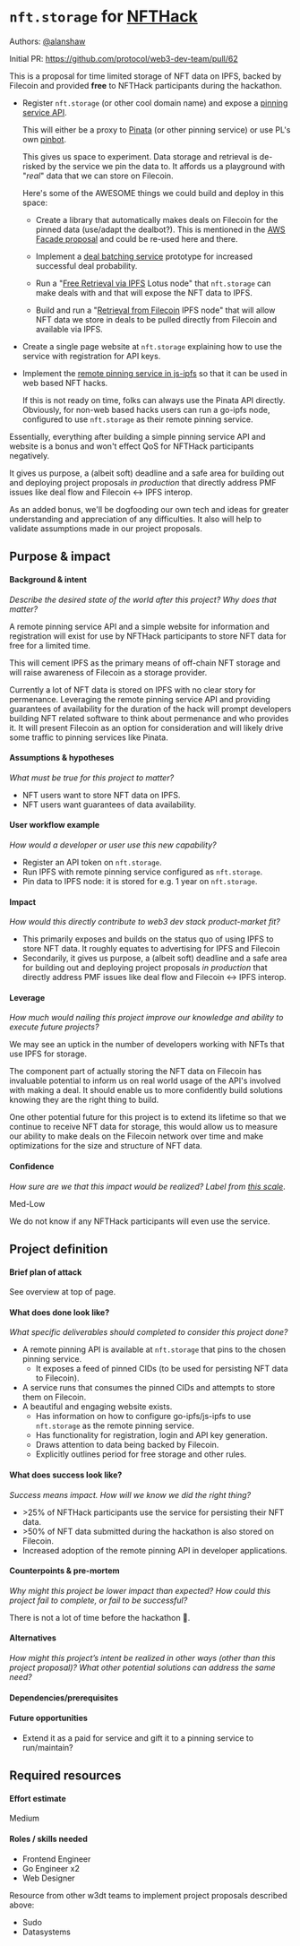 # `nft.storage` for [NFTHack](https://nfthack.ethglobal.co/)

Authors: [@alanshaw](https://github.com/alanshaw)

Initial PR: https://github.com/protocol/web3-dev-team/pull/62

<!--
This template is for a proposal/brief/pitch for a significant project to be undertaken by a Web3 Dev project team.
The goal of project proposals is to help us decide which work to take on, which things are more valuable than other things.
-->
<!--
A proposal should contain enough detail for others to understand how this project contributes to our team’s mission of product-market fit
for our unified stack of protocols, what is included in scope of the project, where to get started if a project team were to take this on,
and any other information relevant for prioritizing this project against others.
It does not need to describe the work in much detail. Most technical design and planning would take place after a proposal is adopted.
Good project scope aims for ~3-5 engineers for 1-3 months (though feel free to suggest larger-scoped projects anyway). 
Projects do not include regular day-to-day maintenance and improvement work, e.g. on testing, tooling, validation, code clarity, refactors for future capability, etc.
-->
<!--
For ease of discussion in PRs, consider breaking lines after every sentence or long phrase.
-->

This is a proposal for time limited storage of NFT data on IPFS, backed by Filecoin and provided **free** to NFTHack participants during the hackathon.

* Register `nft.storage` (or other cool domain name) and expose a [pinning service API](https://blog.ipfs.io/2021-02-19-go-ipfs-0-8-0/#remote-pinning-services).

    This will either be a proxy to [Pinata](https://pinata.cloud/) (or other pinning service) or use PL's own [pinbot](https://twitter.com/ipfspin).
    
    This gives us space to experiment. Data storage and retrieval is de-risked by the service we pin the data to. It affords us a playground with "_real_" data that we can store on Filecoin.

    Here's some of the AWESOME things we could build and deploy in this space:

    * Create a library that automatically makes deals on Filecoin for the pinned data (use/adapt the dealbot?). This is mentioned in the [AWS Facade proposal](https://github.com/protocol/web3-dev-team/pull/34) and could be re-used here and there.

    * Implement a [deal batching service](https://github.com/protocol/web3-dev-team/pull/60) prototype for increased successful deal probability.

    * Run a "[Free Retrieval via IPFS](https://github.com/protocol/web3-dev-team/pull/52) Lotus node" that `nft.storage` can make deals with and that will expose the NFT data to IPFS.

    * Build and run a "[Retrieval from Filecoin](https://github.com/protocol/web3-dev-team/pull/57) IPFS node" that will allow NFT data we store in deals to be pulled directly from Filecoin and available via IPFS.

* Create a single page website at `nft.storage` explaining how to use the service with registration for API keys.

* Implement the [remote pinning service in js-ipfs](https://github.com/protocol/web3-dev-team/pull/58) so that it can be used in web based NFT hacks.

    If this is not ready on time, folks can always use the Pinata API directly. Obviously, for non-web based hacks users can run a go-ipfs node, configured to use `nft.storage` as their remote pinning service.

Essentially, everything after building a simple pinning service API and website is a bonus and won't effect QoS for NFTHack participants negatively.

It gives us purpose, a (albeit soft) deadline and a safe area for building out and deploying project proposals _in production_ that directly address PMF issues like deal flow and Filecoin ↔️ IPFS interop.

As an added bonus, we'll be dogfooding our own tech and ideas for greater understanding and appreciation of any difficulties. It also will help to validate assumptions made in our project proposals.

## Purpose &amp; impact 
#### Background &amp; intent
_Describe the desired state of the world after this project? Why does that matter?_
<!--
Outline the status quo, including any relevant context on the problem you’re seeing that this project should solve. Wherever possible, include pains or problems that you’ve seen users experience to help motivate why solving this problem works towards top-line objectives. 
-->

A remote pinning service API and a simple website for information and registration will exist for use by NFTHack participants to store NFT data for free for a limited time.

This will cement IPFS as the primary means of off-chain NFT storage and will raise awareness of Filecoin as a storage provider.

Currently a lot of NFT data is stored on IPFS with no clear story for permenance. Leveraging the remote pinning service API and providing guarantees of availability for the duration of the hack will prompt developers building NFT related software to think about permenance and who provides it. It will present Filecoin as an option for consideration and will likely drive some traffic to pinning services like Pinata.

#### Assumptions &amp; hypotheses
_What must be true for this project to matter?_
<!--(bullet list)-->

* NFT users want to store NFT data on IPFS.
* NFT users want guarantees of data availability.

#### User workflow example
_How would a developer or user use this new capability?_
<!--(short paragraph)-->

* Register an API token on `nft.storage`.
* Run IPFS with remote pinning service configured as `nft.storage`.
* Pin data to IPFS node: it is stored for e.g. 1 year on `nft.storage`.

#### Impact
_How would this directly contribute to web3 dev stack product-market fit?_

<!--
Explain how this addresses known challenges or opportunities.
What awesome potential impact/outcomes/results will we see if we nail this project?
-->

* This primarily exposes and builds on the status quo of using IPFS to store NFT data. It roughly equates to advertising for IPFS and Filecoin
* Secondarily, it gives us purpose, a (albeit soft) deadline and a safe area for building out and deploying project proposals _in production_ that directly address PMF issues like deal flow and Filecoin ↔️ IPFS interop.

#### Leverage
_How much would nailing this project improve our knowledge and ability to execute future projects?_

<!--
Explain the opportunity or leverage point for our subsequent velocity/impact (e.g. by speeding up development, enabling more contributors, etc)
-->

We may see an uptick in the number of developers working with NFTs that use IPFS for storage.

The component part of actually storing the NFT data on Filecoin has invaluable potential to inform us on real world usage of the API's involved with making a deal. It should enable us to more confidently build solutions knowing they are the right thing to build.

One other potential future for this project is to extend its lifetime so that we continue to receive NFT data for storage, this would allow us to measure our ability to make deals on the Filecoin network over time and make optimizations for the size and structure of NFT data.

#### Confidence
_How sure are we that this impact would be realized? Label from [this scale](https://medium.com/@nimay/inside-product-introduction-to-feature-priority-using-ice-impact-confidence-ease-and-gist-5180434e5b15)_.

<!--Explain why this rating-->

Med-Low

We do not know if any NFTHack participants will even use the service.

## Project definition
#### Brief plan of attack

<!--Briefly describe the milestones/steps/work needed for this project-->

See overview at top of page.

#### What does done look like?
_What specific deliverables should completed to consider this project done?_

* A remote pinning API is available at `nft.storage` that pins to the chosen pinning service.
    * It exposes a feed of pinned CIDs (to be used for persisting NFT data to Filecoin).
* A service runs that consumes the pinned CIDs and attempts to store them on Filecoin.
* A beautiful and engaging website exists.
    * Has information on how to configure go-ipfs/js-ipfs to use `nft.storage` as the remote pinning service.
    * Has functionality for registration, login and API key generation.
    * Draws attention to data being backed by Filecoin.
    * Explicitly outlines period for free storage and other rules.

####  What does success look like?
_Success means impact. How will we know we did the right thing?_

<!--
Provide success criteria. These might include particular metrics, desired changes in the types of bug reports being filed, desired changes in qualitative user feedback (measured via surveys, etc), etc.
-->

* \>25% of NFTHack participants use the service for persisting their NFT data.
* \>50% of NFT data submitted during the hackathon is also stored on Filecoin.
* Increased adoption of the remote pinning API in developer applications.

#### Counterpoints &amp; pre-mortem
_Why might this project be lower impact than expected? How could this project fail to complete, or fail to be successful?_

There is not a lot of time before the hackathon 😬.

#### Alternatives
_How might this project’s intent be realized in other ways (other than this project proposal)? What other potential solutions can address the same need?_

#### Dependencies/prerequisites
<!--List any other projects that are dependencies/prerequisites for this project that is being pitched.-->

#### Future opportunities
<!--What future projects/opportunities could this project enable?-->

* Extend it as a paid for service and gift it to a pinning service to run/maintain?

## Required resources

#### Effort estimate
<!--T-shirt size rating of the size of the project. If the project might require external collaborators/teams, please note in the roles/skills section below). 
For a team of 3-5 people with the appropriate skills:
- Small, 1-2 weeks
- Medium, 3-5 weeks
- Large, 6-10 weeks
- XLarge, >10 weeks
Describe any choices and uncertainty in this scope estimate. (E.g. Uncertainty in the scope until design work is complete, low uncertainty in execution thereafter.)
-->

Medium

#### Roles / skills needed
<!--Describe the knowledge/skill-sets and team that are needed for this project (e.g. PM, docs, protocol or library expertise, design expertise, etc.). If this project could be externalized to the community or a team outside PL's direct employment, please note that here.-->

* Frontend Engineer
* Go Engineer x2
* Web Designer

Resource from other w3dt teams to implement project proposals described above:

* Sudo
* Datasystems

